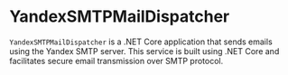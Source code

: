 # YandexSMTPMailDispatcher
`YandexSMTPMailDispatcher` is a .NET Core application that sends emails using the Yandex SMTP server. This service is built using .NET Core and facilitates secure email transmission over SMTP protocol.
